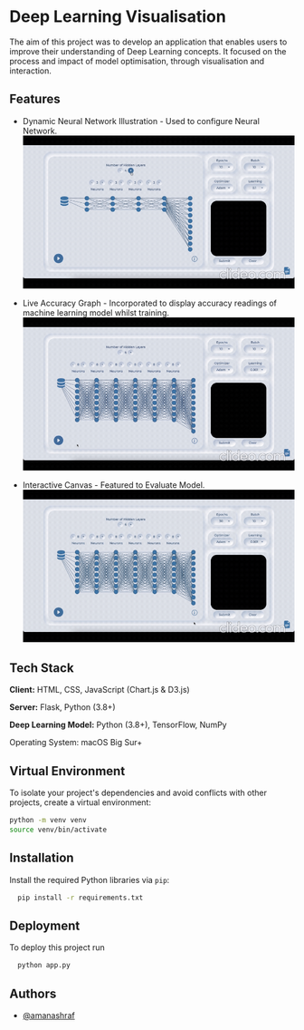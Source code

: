 
# Deep Learning Visualisation

The aim of this project was to develop an application that enables users to improve their understanding of Deep Learning concepts. It focused on the process and impact of model optimisation, through visualisation and interaction. 


## Features

- Dynamic Neural Network Illustration - Used to configure Neural Network.
![alt text](Configuring.gif)


- Live Accuracy Graph - Incorporated to display accuracy readings of machine learning model whilst training. 
![alt text](Training.gif)


- Interactive Canvas - Featured to Evaluate Model. 
![alt text](Evaluating.gif)



## Tech Stack

**Client:** HTML, CSS, JavaScript (Chart.js & D3.js)

**Server:** Flask, Python (3.8+)

**Deep Learning Model:** Python (3.8+), TensorFlow, NumPy

Operating System: macOS Big Sur+


## Virtual Environment

To isolate your project's dependencies and avoid conflicts with other projects, create a virtual environment:

```bash
python -m venv venv
source venv/bin/activate
```
## Installation

Install the required Python libraries via `pip`:

```bash
  pip install -r requirements.txt
```
    
## Deployment

To deploy this project run

```bash
  python app.py
```


## Authors

- [@amanashraf](https://www.github.com/)

